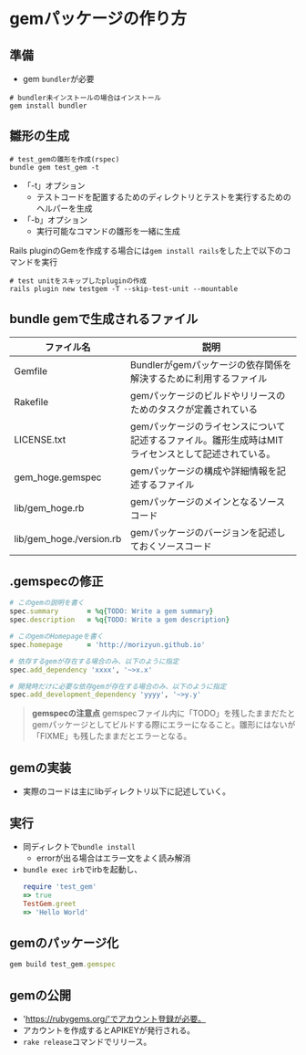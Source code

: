 # gemパッケージの作り方

## 準備
- gem `bundler`が必要

```
# bundler未インストールの場合はインストール
gem install bundler
```

## 雛形の生成

```
# test_gemの雛形を作成(rspec)
bundle gem test_gem -t
```
- 「-t」オプション
	- テストコードを配置するためのディレクトリとテストを実行するためのヘルパーを生成
- 「-b」オプション
	- 実行可能なコマンドの雛形を一緒に生成

Rails pluginのGemを作成する場合には`gem install rails`をした上で以下のコマンドを実行

```
# test unitをスキップしたpluginの作成
rails plugin new testgem -T --skip-test-unit --mountable
```

## bundle gemで生成されるファイル

ファイル名|説明
---|---
Gemfile|Bundlerがgemパッケージの依存関係を解決するために利用するファイル
Rakefile|gemパッケージのビルドやリリースのためのタスクが定義されている
LICENSE.txt|gemパッケージのライセンスについて記述するファイル。雛形生成時はMITライセンスとして記述されている。
gem_hoge.gemspec|gemパッケージの構成や詳細情報を記述するファイル
lib/gem_hoge.rb|gemパッケージのメインとなるソースコード
lib/gem_hoge./version.rb|gemパッケージのバージョンを記述しておくソースコード

## .gemspecの修正
```rb
# このgemの説明を書く
spec.summary       = %q{TODO: Write a gem summary}
spec.description   = %q{TODO: Write a gem description}

# このgemのHomepageを書く
spec.homepage      = 'http://morizyun.github.io'

# 依存するgemが存在する場合のみ、以下のように指定
spec.add_dependency 'xxxx', '~>x.x'

# 開発時だけに必要な依存gemが存在する場合のみ、以下のように指定
spec.add_development_dependency 'yyyy', '~>y.y'
```

> **gemspecの注意点**
> gemspecファイル内に「TODO」を残したままだたとgemパッケージとしてビルドする際にエラーになること。雛形にはないが「FIXME」も残したままだとエラーとなる。

## gemの実装
- 実際のコードは主にlibディレクトリ以下に記述していく。

## 実行
- 同ディレクトで`bundle install`
	- errorが出る場合はエラー文をよく読み解消
- `bundle exec irb`でirbを起動し、
	```rb
	require 'test_gem'
	=> true
	TestGem.greet
	=> 'Hello World'
	```

## gemのパッケージ化
```rb
gem build test_gem.gemspec
```

## gemの公開
- 'https://rubygems.org/'でアカウント登録が必要。
- アカウントを作成するとAPIKEYが発行される。
- `rake release`コマンドでリリース。
